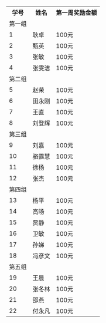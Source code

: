 <table>
<tr>
  <th>学号</th><th>姓名</th><th>第一周奖励金额</th>
<tr>
<tr>
  <td>第一组</td>
  <td></td>
  <td></td>
</tr>
<tr>
  <td>1</td>
  <td>耿卓</td>
  <td>100元</td>
</tr>
<tr>
  <td>2</td>
  <td>甄英</td>
  <td>100元</td>
</tr>
<tr>
  <td>3</td>
  <td>张敏</td>
  <td>100元</td>
</tr>
<tr>
  <td>4</td>
  <td>张雯洁</td>
  <td>100元</td>
</tr>

<tr>
  <td>第二组</td>
  <td></td>
  <td></td>
</tr>

<tr>
  <td>5</td>
  <td>赵荣</td>
  <td>100元</td>
</tr>

<tr>
  <td>6</td>
  <td>田永刚</td>
  <td>100元</td>
</tr>

<tr>
  <td>7</td>
  <td>王直</td>
  <td>100元</td>
</tr>

<tr>
  <td>8</td>
  <td>刘登辉</td>
  <td>100元</td>
</tr>

<tr>
  <td>第三组</td>
  <td></td>
  <td></td>
</tr>

<tr>
  <td>9</td>
  <td>刘嘉</td>
  <td>100元</td>
</tr>

<tr>
  <td>10</td>
  <td>骆露慧</td>
  <td>100元</td>
</tr>

<tr>
  <td>11</td>
  <td>徐杨</td>
  <td>100元</td>
</tr>

<tr>
  <td>12</td>
  <td>张杰</td>
  <td>100元</td>
</tr>

<tr>
  <td>第四组</td>
  <td></td>
  <td></td>
</tr>

<tr>
  <td>13</td>
  <td>杨平</td>
  <td>100元</td>
</tr>

<tr>
  <td>14</td>
  <td>高旸</td>
  <td>100元</td>
</tr>

<tr>
  <td>15</td>
  <td>贾静</td>
  <td>100元</td>
</tr>

<tr>
  <td>16</td>
  <td>卫敏</td>
  <td>100元</td>
</tr>

<tr>
  <td>17</td>
  <td>孙娣</td>
  <td>100元</td>
</tr>

<tr>
  <td>18</td>
  <td>冯彦文</td>
  <td>100元</td>
</tr>

<tr>
  <td>第五组</td>
  <td></td>
  <td></td>
</tr>

<tr>
  <td>19</td>
  <td>王晨</td>
  <td>100元</td>
</tr>

<tr>
  <td>20</td>
  <td>张冬林</td>
  <td>100元</td>
</tr>

<tr>
  <td>21</td>
  <td>邵燕</td>
  <td>100元</td>
</tr>

<tr>
  <td>22</td>
  <td>付永凡</td>
  <td>100元</td>
</tr>
</table>